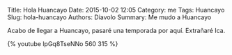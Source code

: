 Title: Hola Huancayo
Date: 2015-10-02 12:05
Category: me
Tags: Huancayo
Slug: hola-huancayo
Authors: Diavolo
Summary: Me mudo a Huancayo

Acabo de llegar a Huancayo, pasaré una temporada por aquí. Extrañaré Ica.

{% youtube lpGq8TseNNo 560 315 %}
